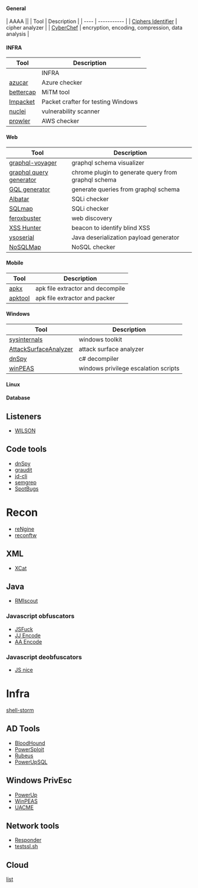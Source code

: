 #### General

| AAAA              ||
| Tool | Description |
| ---- | ----------- |
| [Ciphers Identifier](https://www.boxentriq.com/code-breaking/cipher-identifier) | cipher analyzer |
| [CyberChef](https://gchq.github.io/CyberChef/) | encryption, encoding, compression, data analysis |

#### INFRA


| Tool | Description |
| ---- | ----------- |
| <td colspan="2"> INFRA
| [azucar](https://github.com/nccgroup/azucar) | Azure checker |
| [bettercap](https://github.com/bettercap/bettercap) | MiTM tool |  
| [Impacket](https://github.com/SecureAuthCorp/impacket) | Packet crafter for testing Windows |
| [nuclei](https://github.com/projectdiscovery/nuclei) | vulnerability scanner |
| [prowler](https://github.com/toniblyx/prowler) | AWS checker |

#### Web

| Tool | Description |
| ---- | ----------- |
| [graphql-voyager](https://apis.guru/graphql-voyager/) | graphql schema visualizer |
| [graphql query generator](https://chrome.google.com/webstore/detail/graphql-query-generator/jmdpimbhelkmbpgdkjgapkegfapaapej) | chrome plugin to generate query from graphql schema |
| [GQL generator](https://github.com/timqian/gql-generator) | generate queries from graphql schema |
| [Albatar](https://github.com/lanjelot/albatar) | SQLi checker |
| [SQLmap](https://github.com/sqlmapproject/sqlmap) | SQLi checker |
| [feroxbuster](https://github.com/epi052/feroxbuster) | web discovery |
| [XSS Hunter](https://xsshunter.com/) | beacon to identify blind XSS |
| [ysoserial](https://github.com/frohoff/ysoserial) | Java deserialization payload generator |
| [NoSQLMap](https://github.com/codingo/NoSQLMap) | NoSQL checker |

#### Mobile

| Tool | Description |
| ---- | ----------- |
| [apkx](https://github.com/b-mueller/apkx) | apk file extractor and decompile |
| [apktool](https://github.com/iBotPeaches/Apktool) | apk file extractor and packer |

#### Windows

| Tool | Description |
| ---- | ----------- |
| [sysinternals](https://docs.microsoft.com/en-us/sysinternals/) | windows toolkit |
| [AttackSurfaceAnalyzer](https://github.com/microsoft/AttackSurfaceAnalyzer) | attack surface analyzer |
| [dnSpy](https://github.com/dnSpy/dnSpy) | c# decompiler |
| [winPEAS](https://github.com/carlospolop/privilege-escalation-awesome-scripts-suite/tree/master/winPEAS) | windows privilege escalation scripts |


#### Linux

#### Database


## Listeners

- [WILSON](https://github.com/honoki/wilson-cloud-respwnder)

## Code tools


- [dnSpy](https://github.com/dnSpy/dnSpy)
- [graudit](https://github.com/wireghoul/graudit)
- [jd-cli](https://github.com/intoolswetrust/jd-cli)
- [semgrep](https://github.com/returntocorp/semgrep)
- [SpotBugs](https://spotbugs.github.io/)

# Recon

- [reNgine](https://github.com/yogeshojha/rengine)
- [reconftw](https://github.com/six2dez/reconftw)

## XML

- [XCat](https://github.com/orf/xcat)

## Java

- [RMIscout](https://github.com/BishopFox/rmiscout)

### Javascript obfuscators

- [JSFuck](http://www.jsfuck.com/)
- [JJ Encode](https://utf-8.jp/public/jjencode.html)
- [AA Encode](https://utf-8.jp/public/aaencode.html)

### Javascript deobfuscators

- [JS nice](http://www.jsnice.org/)

# Infra

[shell-storm](http://shell-storm.org/shellcode/)

## AD Tools

- [BloodHound](https://github.com/BloodHoundAD/BloodHound)
- [PowerSploit](https://github.com/PowerShellMafia/PowerSploit)
- [Rubeus](https://github.com/GhostPack/Rubeus)
- [PowerUpSQL](https://github.com/NetSPI/PowerUpSQL)

## Windows PrivEsc

- [PowerUp](https://github.com/PowerShellMafia/PowerSploit/tree/master/Privesc)
- [WinPEAS](https://github.com/carlospolop/PEASS-ng/tree/master/winPEAS)
- [UACME](https://github.com/hfiref0x/UACME)

## Network tools

- [Responder](https://github.com/lgandx/Responder.git)
- [testssl.sh](https://github.com/drwetter/testssl.sh)

## Cloud

[list](https://github.com/toniblyx/my-arsenal-of-aws-security-tools)
